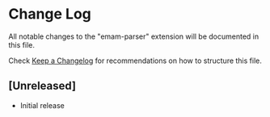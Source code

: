 # Change Log

All notable changes to the "emam-parser" extension will be documented in this file.

Check [Keep a Changelog](http://keepachangelog.com/) for recommendations on how to structure this file.

## [Unreleased]

- Initial release